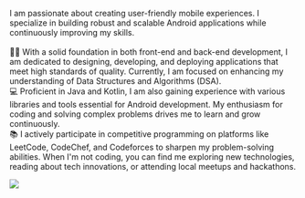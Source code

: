 I am passionate about creating user-friendly mobile experiences. I specialize in building robust and scalable Android applications while continuously improving my skills.
<br>
<br>
👨‍💻 With a solid foundation in both front-end and back-end development, I am dedicated to designing, developing, and deploying applications that meet high standards of quality. Currently, I am focused on enhancing my understanding of Data Structures and Algorithms (DSA).
<br>
💻 Proficient in Java and Kotlin, I am also gaining experience with various libraries and tools essential for Android development. My enthusiasm for coding and solving complex problems drives me to learn and grow continuously.
<br>
📚 I actively participate in competitive programming on platforms like LeetCode, CodeChef, and Codeforces to sharpen my problem-solving abilities. When I'm not coding, you can find me exploring new technologies, reading about tech innovations, or attending local meetups and hackathons.
<br>


![](https://leetcard.jacoblin.cool/avs_shivhare?ext=contest)
<!---
avs-shivhare/avs-shivhare is a ✨ special ✨ repository because its `README.md` (this file) appears on your GitHub profile.
You can click the Preview link to take a look at your changes.
--->
